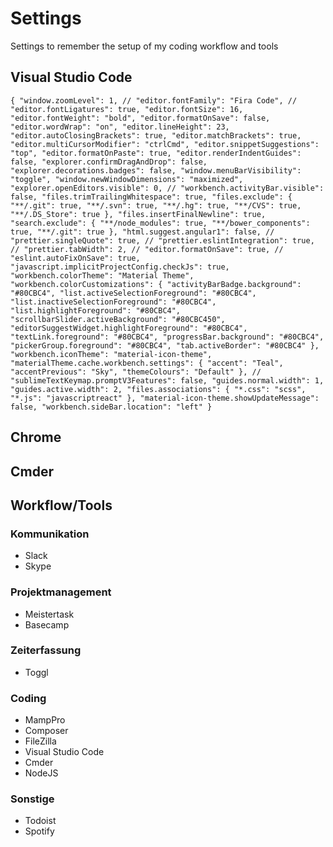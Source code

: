 # Settings
Settings to remember the setup of my coding workflow and tools

## Visual Studio Code
``
{
  "window.zoomLevel": 1,
  // "editor.fontFamily": "Fira Code",
  // "editor.fontLigatures": true,
  "editor.fontSize": 16,
  "editor.fontWeight": "bold",
  "editor.formatOnSave": false,
  "editor.wordWrap": "on",
  "editor.lineHeight": 23,
  "editor.autoClosingBrackets": true,
  "editor.matchBrackets": true,
  "editor.multiCursorModifier": "ctrlCmd",
  "editor.snippetSuggestions": "top",
  "editor.formatOnPaste": true,
  "editor.renderIndentGuides": false,
  "explorer.confirmDragAndDrop": false,
  "explorer.decorations.badges": false,
  "window.menuBarVisibility": "toggle",
  "window.newWindowDimensions": "maximized",
  "explorer.openEditors.visible": 0,
  // "workbench.activityBar.visible": false,
  "files.trimTrailingWhitespace": true,
  "files.exclude": {
    "**/.git": true,
    "**/.svn": true,
    "**/.hg": true,
    "**/CVS": true,
    "**/.DS_Store": true
  },
  "files.insertFinalNewline": true,
  "search.exclude": {
    "**/node_modules": true,
    "**/bower_components": true,
    "**/.git": true
  },
  "html.suggest.angular1": false,
  // "prettier.singleQuote": true,
  // "prettier.eslintIntegration": true,
  // "prettier.tabWidth": 2,
  // "editor.formatOnSave": true,
  // "eslint.autoFixOnSave": true,
  "javascript.implicitProjectConfig.checkJs": true,
  "workbench.colorTheme": "Material Theme",
  "workbench.colorCustomizations": {
    "activityBarBadge.background": "#80CBC4",
    "list.activeSelectionForeground": "#80CBC4",
    "list.inactiveSelectionForeground": "#80CBC4",
    "list.highlightForeground": "#80CBC4",
    "scrollbarSlider.activeBackground": "#80CBC450",
    "editorSuggestWidget.highlightForeground": "#80CBC4",
    "textLink.foreground": "#80CBC4",
    "progressBar.background": "#80CBC4",
    "pickerGroup.foreground": "#80CBC4",
    "tab.activeBorder": "#80CBC4"
  },
  "workbench.iconTheme": "material-icon-theme",
  "materialTheme.cache.workbench.settings": {
    "accent": "Teal",
    "accentPrevious": "Sky",
    "themeColours": "Default"
  },
  // "sublimeTextKeymap.promptV3Features": false,
  "guides.normal.width": 1,
  "guides.active.width": 2,
  "files.associations": {
    "*.css": "scss",
    "*.js": "javascriptreact"
  },
  "material-icon-theme.showUpdateMessage": false,
  "workbench.sideBar.location": "left"
}
``

## Chrome

## Cmder

## Workflow/Tools

### Kommunikation
- Slack
- Skype

### Projektmanagement
- Meistertask
- Basecamp

### Zeiterfassung
- Toggl

### Coding
- MampPro
- Composer
- FileZilla
- Visual Studio Code
- Cmder
- NodeJS

### Sonstige
- Todoist
- Spotify
